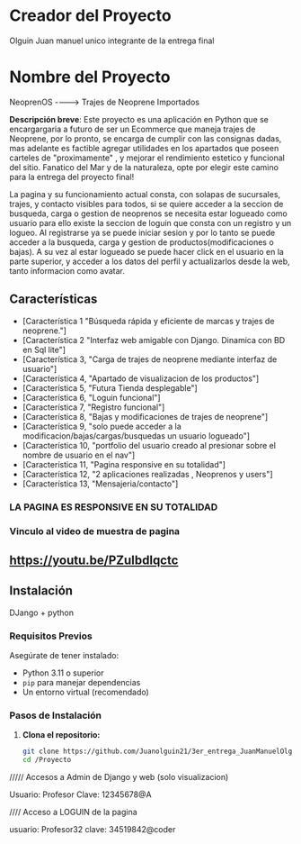 # Creador del Proyecto

Olguin Juan manuel unico integrante de la entrega final


# Nombre del Proyecto

NeoprenOS ----> Trajes de Neoprene Importados

**Descripción breve**: Este proyecto es una aplicación en Python que se encargargaria a futuro de ser un Ecommerce que maneja trajes de Neoprene, por lo pronto, se encarga de cumplir con las consignas dadas, mas adelante es factible agregar utilidades en los apartados que poseen carteles de "proximamente" , y mejorar el rendimiento estetico y funcional del sitio.
Fanatico del Mar y de la naturaleza, opte por elegir este camino para la entrega del proyecto final!

La pagina y su funcionamiento actual consta, con solapas de sucursales, trajes, y contacto visibles para todos, 
si se quiere acceder a la seccion de busqueda, carga o gestion de neoprenos se necesita estar logueado como usuario
para ello existe la seccion de loguin que consta con un registro y un logueo.
Al registrarse ya se puede iniciar sesion y por lo tanto se puede acceder a la busqueda, carga y gestion de productos(modificaciones o bajas).
A su vez al estar logueado se puede hacer click en el usuario en la parte superior, y acceder a los datos del perfil y actualizarlos desde la web, tanto informacion como avatar.


## Características

- [Característica 1 "Búsqueda rápida y eficiente de marcas y trajes de neoprene."]
- [Característica 2 "Interfaz web amigable con Django. Dinamica con BD en Sql lite"]
- [Característica 3, "Carga de trajes de neoprene mediante interfaz de usuario"]
- [Característica 4, "Apartado de visualizacion de los productos"]
- [Característica 5, "Futura Tienda desplegable"]
- [Característica 6, "Loguin funcional"]
- [Característica 7, "Registro funcional"]
- [Característica 8, "Bajas y modificaciones de trajes de neoprene"]
- [Característica 9, "solo puede acceder a la modificacion/bajas/cargas/busquedas un usuario logueado"]
- [Característica 10, "portfolio del usuario creado al presionar sobre el nombre de usuario en el nav"]
- [Característica 11, "Pagina responsive en su totalidad"]
- [Característica 12, "2 aplicaciones realizadas , Neoprenos y users"]
- [Característica 13, "Mensajeria/contacto"]


### LA PAGINA ES RESPONSIVE EN SU TOTALIDAD

### Vinculo al video de muestra de pagina

https://youtu.be/PZuIbdlqctc
---

## Instalación
DJango + python

### Requisitos Previos
Asegúrate de tener instalado:

- Python 3.11 o superior
- `pip` para manejar dependencias
- Un entorno virtual (recomendado)

### Pasos de Instalación

1. **Clona el repositorio:**
   ```bash
   git clone https://github.com/Juanolguin21/3er_entrega_JuanManuelOlguin
   cd /Proyecto

///// Accesos a Admin de Django y web (solo visualizacion)

Usuario: Profesor
Clave:   12345678@A

//// Acceso a LOGUIN de la pagina

usuario: Profesor32
clave: 34519842@coder



